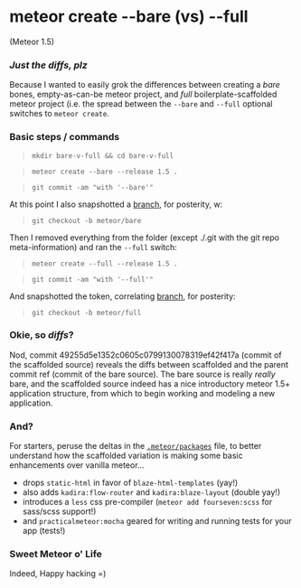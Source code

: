 # meteor create --bare (vs) --full
(Meteor 1.5) 

### _Just the diffs, plz_
Because I wanted to easily grok the differences between creating a _bare_ bones, empty-as-can-be meteor project, and _full_ boilerplate-scaffolded meteor project (i.e. the spread between the `--bare` and `--full` optional switches to `meteor create`.

### Basic steps / commands
> `mkdir bare-v-full && cd bare-v-full`

> `meteor create --bare --release 1.5 .`

> `git commit -am "with '--bare'"`

At this point I also snapshotted a [branch](https://github.com/emjayess/meteor-bare-v-full/branches), for posterity, w: 

> `git checkout -b meteor/bare`

Then I removed everything from the folder (except ./.git with the git repo meta-information) and ran the `--full` switch:

> `meteor create --full --release 1.5 .`

> `git commit -am "with '--full'"`

And snapshotted the token, correlating [branch](https://github.com/emjayess/meteor-bare-v-full/branches), for posterity:

> `git checkout -b meteor/full`

### Okie, so _diffs_?
Nod, commit 49255d5e1352c0605c0799130078319ef42f417a (commit of the scaffolded source) reveals the diffs between scaffolded and the parent commit ref (commit of the bare source). The bare source is really _really_ bare, and the scaffolded source indeed has a nice introductory meteor 1.5+ application structure, from which to begin working and modeling a new application.

### And?
For starters, peruse the deltas in the [`.meteor/packages`](https://github.com/emjayess/meteor-bare-v-full/commit/49255d5e1352c0605c0799130078319ef42f417a#diff-a3eac861006726578afdba8a9e3196de) file, to better understand how the scaffolded variation is making some basic enhancements over vanilla meteor...

* drops `static-html` in favor of `blaze-html-templates` (yay!)
* also adds `kadira:flow-router` and `kadira:blaze-layout` (double yay!)
* introduces a `less` css pre-compiler (`meteor add fourseven:scss` for sass/scss support!)
* and `practicalmeteor:mocha` geared for writing and running tests for your app (tests!)

### Sweet Meteor o' Life
Indeed, Happy hacking =)
